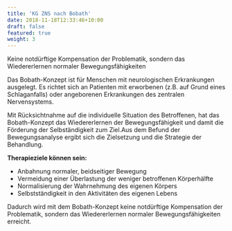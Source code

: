 ```yaml
---
title: 'KG ZNS nach Bobath'
date: 2018-11-18T12:33:46+10:00
draft: false
featured: true
weight: 3
---
```


Keine notdürftige Kompensation der Problematik, sondern das Wiedererlernen normaler
Bewegungsfähigkeiten

Das Bobath-Konzept ist für Menschen mit neurologischen Erkrankungen ausgelegt. Es richtet sich an Patienten mit erworbenen (z.B. auf Grund eines
Schlaganfalls) oder angeborenen Erkrankungen des zentralen Nervensystems.

Mit Rücksichtnahme auf die individuelle Situation des Betroffenen, hat das Bobath-Konzept das Wiedererlernen der Bewegungsfähigkeit und
damit die Förderung der Selbständigkeit zum Ziel.Aus dem Befund der Bewegungsanalyse ergibt sich die Zielsetzung und die Strategie der Behandlung.

**Therapieziele können sein:**

- Anbahnung normaler, beidseitiger Bewegung
- Vermeidung einer Überlastung der weniger betroffenen Körperhälfte
- Normalisierung der Wahrnehmung des eigenen Körpers
- Selbstständigkeit in den Aktivitäten des eigenen Lebens

Dadurch wird mit dem Bobath-Konzept keine notdürftige Kompensation der Problematik, sondern das Wiedererlernen normaler
Bewegungsfähigkeiten erreicht.
